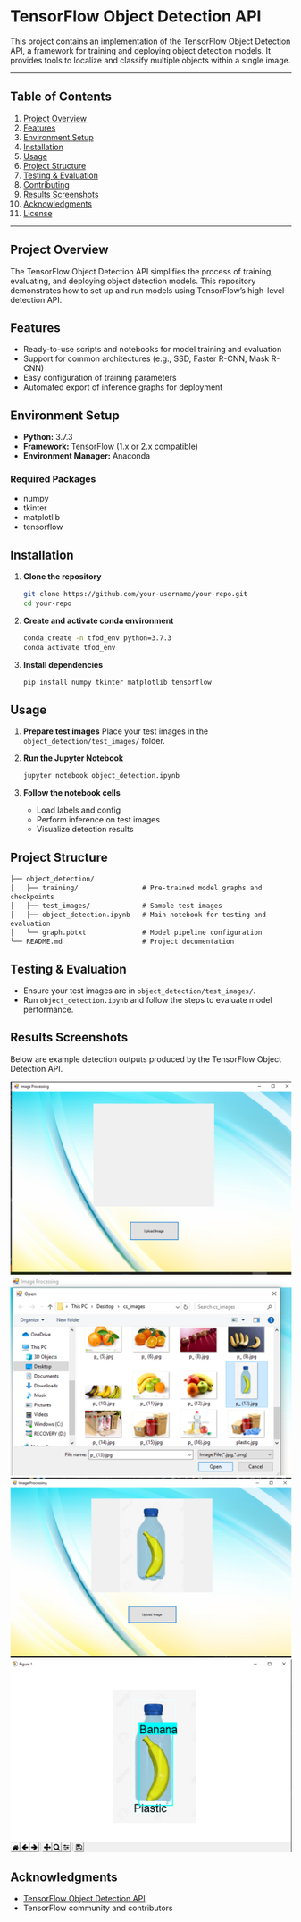 # TensorFlow Object Detection API

This project contains an implementation of the TensorFlow Object Detection API, a framework for training and deploying object detection models. It provides tools to localize and classify multiple objects within a single image.

---

## Table of Contents

1. [Project Overview](#project-overview)
2. [Features](#features)
3. [Environment Setup](#environment-setup)
4. [Installation](#installation)
5. [Usage](#usage)
6. [Project Structure](#project-structure)
7. [Testing & Evaluation](#testing--evaluation)
8. [Contributing](#contributing)
9. [Results Screenshots](#results-screenshots)
10. [Acknowledgments](#acknowledgments)
11. [License](#license)

---

## Project Overview

The TensorFlow Object Detection API simplifies the process of training, evaluating, and deploying object detection models. This repository demonstrates how to set up and run models using TensorFlow’s high-level detection API.

## Features

* Ready-to-use scripts and notebooks for model training and evaluation
* Support for common architectures (e.g., SSD, Faster R-CNN, Mask R-CNN)
* Easy configuration of training parameters
* Automated export of inference graphs for deployment

## Environment Setup

* **Python:** 3.7.3
* **Framework:** TensorFlow (1.x or 2.x compatible)
* **Environment Manager:** Anaconda

### Required Packages

* numpy
* tkinter
* matplotlib
* tensorflow

## Installation

1. **Clone the repository**

   ```bash
   git clone https://github.com/your-username/your-repo.git
   cd your-repo
   ```
2. **Create and activate conda environment**

   ```bash
   conda create -n tfod_env python=3.7.3
   conda activate tfod_env
   ```
3. **Install dependencies**

   ```bash
   pip install numpy tkinter matplotlib tensorflow
   ```

## Usage

1. **Prepare test images** Place your test images in the `object_detection/test_images/` folder.

2. **Run the Jupyter Notebook**

   ```bash
   jupyter notebook object_detection.ipynb
   ```

3. **Follow the notebook cells**

   * Load labels and config
   * Perform inference on test images
   * Visualize detection results

## Project Structure

```
├── object_detection/
│   ├── training/                # Pre-trained model graphs and checkpoints
│   ├── test_images/             # Sample test images
│   ├── object_detection.ipynb   # Main notebook for testing and evaluation
│   └── graph.pbtxt              # Model pipeline configuration
└── README.md                    # Project documentation
```

## Testing & Evaluation

* Ensure your test images are in `object_detection/test_images/`.
* Run `object_detection.ipynb` and follow the steps to evaluate model performance.

## Results Screenshots

Below are example detection outputs produced by the TensorFlow Object Detection API.

<!-- Adjust filenames as needed -->
![Screenshot 1](<expected results/Picture1.png>)
![Screenshot 2](<expected results/Picture2.png>)
![Screenshot 3](<expected results/Picture3.png>)
![Screenshot 4](<expected results/Picture4.png>)

## Acknowledgments

* [TensorFlow Object Detection API](https://github.com/tensorflow/models/tree/master/research/object_detection)
* TensorFlow community and contributors


